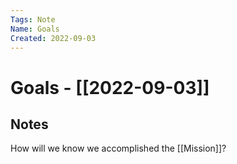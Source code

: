 ```yaml
---
Tags: Note
Name: Goals
Created: 2022-09-03
---
```

# Goals - [[2022-09-03]]
## Notes
How will we know we accomplished the [[Mission]]?